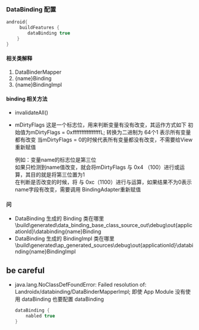 ### DataBinding 配置
```groovy
android{
     buildFeatures {
        dataBinding true
    }
}
```
#### 相关类解释 
1. DataBinderMapper
2. {name}Binding
3. {name}BindingImpl
#### binding 相关方法
* invalidateAll()
* mDirtyFlags
  这是一个标志位，用来判断变量有没有改变，其运作方式如下
  初始值为mDirtyFlags = 0xffffffffffffffffL; 转换为二进制为 64个1 表示所有变量都有改变
  当mDirtyFlags = 0的时候代表所有变量都没有改变，不需要给View重新赋值

  例如：变量name的标志位是第三位  
  如果只检测到name值改变，就会将mDirtyFlags 与 0x4 （100）进行或运算，其目的就是将第三位置为1  
  在判断是否改变的时候，将 与 0xc（1100）进行与运算，如果结果不为0表示 name字段有改变，需要调用  BindingAdapter重新赋值
#### 问
* DataBinding 生成的 Binding 类在哪里
  \build\generated\data_binding_base_class_source_out\debug\out\{applicationId}\databinding\{name}Binding
* DataBinding 生成的 BindingImpl 类在哪里
  \build\generated\ap_generated_sources\debug\out\{applicationId}\databinding\{name}BindingImpl

## be careful
* java.lang.NoClassDefFoundError: Failed resolution of: Landroidx/databinding/DataBinderMapperImpl;
  即使 App Module 没有使用 dataBinding 也要配置 dataBinding
  ```groovy
  dataBinding {
      nabled true
  }
  ```

